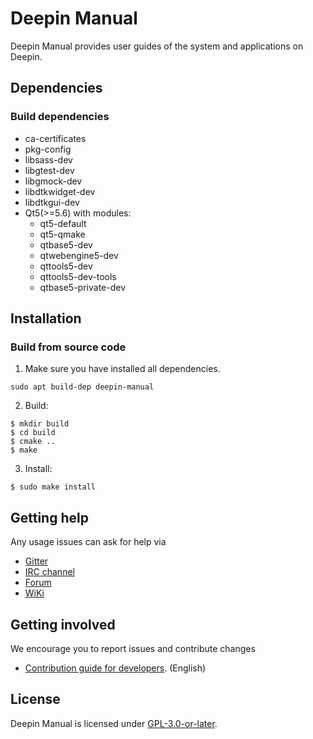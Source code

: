 # Deepin Manual

Deepin Manual provides user guides of the system and applications on Deepin.

## Dependencies

### Build dependencies


* ca-certificates
* pkg-config
* libsass-dev
* libgtest-dev
* libgmock-dev
* libdtkwidget-dev
* libdtkgui-dev
* Qt5(>=5.6) with modules:
  * qt5-default
  * qt5-qmake
  * qtbase5-dev
  * qtwebengine5-dev
  * qttools5-dev
  * qttools5-dev-tools
  * qtbase5-private-dev

## Installation

### Build from source code

1. Make sure you have installed all dependencies.
````
sudo apt build-dep deepin-manual
````

2. Build:

````
$ mkdir build
$ cd build
$ cmake ..
$ make
````

3. Install:

````
$ sudo make install
````

## Getting help

Any usage issues can ask for help via

* [Gitter](https://gitter.im/orgs/linuxdeepin/rooms)
* [IRC channel](https://webchat.freenode.net/?channels=deepin)
* [Forum](https://bbs.deepin.org)
* [WiKi](https://wiki.deepin.org/)

## Getting involved

We encourage you to report issues and contribute changes

* [Contribution guide for developers](https://github.com/linuxdeepin/developer-center/wiki/Contribution-Guidelines-for-Developers-en). (English)

## License

Deepin Manual is licensed under [GPL-3.0-or-later](LICENSE).
